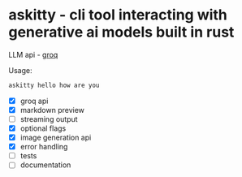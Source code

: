 # askitty - cli tool interacting with generative ai models built in rust

LLM api - [groq](https://groq.com/)

Usage:

```bash
askitty hello how are you
```

- [x] groq api
- [x] markdown preview
- [ ] streaming output
- [x] optional flags
- [x] image generation api
- [x] error handling
- [ ] tests
- [ ] documentation
